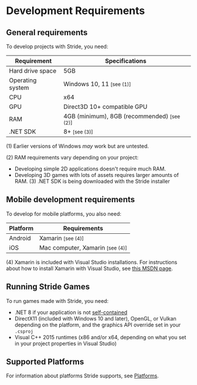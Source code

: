 # Development Requirements

## General requirements 

To develop projects with Stride, you need:

| Requirement     | Specifications 
|-----------------|----------------
| Hard drive space | 5GB
| Operating system | Windows 10, 11 <small class="text-secondary">[see (1)]</small>
| CPU | x64
| GPU | Direct3D 10+ compatible GPU
| RAM | 4GB (minimum), 8GB (recommended) <small class="text-secondary">[see (2)]</small>
| .NET SDK | 8+ <small class="text-secondary">[see (3)]</small> |

(1) Earlier versions of Windows _may_ work but are untested.

(2) RAM requirements vary depending on your project:
* Developing simple 2D applications doesn't require much RAM.
* Developing 3D games with lots of assets requires larger amounts of RAM.
(3) .NET SDK is being downloaded with the Stride installer


## Mobile development requirements 

To develop for mobile platforms, you also need:

| Platform | Requirements
|----------|-------
| Android  | Xamarin <small class="text-secondary">[see (4)]</small>
| iOS      | Mac computer, Xamarin <small class="text-secondary">[see (4)]</small>

(4) Xamarin is included with Visual Studio installations. For instructions about how to install Xamarin with Visual Studio, see [this MSDN page](https://docs.microsoft.com/en-us/visualstudio/cross-platform/setup-and-install).

## Running Stride Games

To run games made with Stride, you need:

- .NET 8 if your application is not [self-contained](https://learn.microsoft.com/en-us/dotnet/core/deploying/#publish-self-contained)
- DirectX11 (included with Windows 10 and later), OpenGL, or Vulkan depending on the platform, and the graphics API override set in your `.csproj`
- Visual C++ 2015 runtimes (x86 and/or x64, depending on what you set in your project properties in Visual Studio)

## Supported Platforms

For information about platforms Stride supports, see [Platforms](../platforms/index.md).
